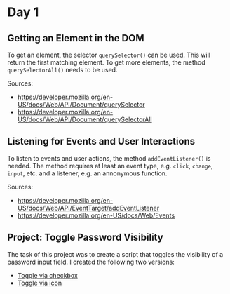 # Day 1

## Getting an Element in the DOM

To get an element, the selector `querySelector()` can be used. This will return the first matching element. To get more elements, the method `querySelectorAll()` needs to be used.

Sources:

- https://developer.mozilla.org/en-US/docs/Web/API/Document/querySelector
- https://developer.mozilla.org/en-US/docs/Web/API/Document/querySelectorAll


## Listening for Events and User Interactions

To listen to events and user actions, the method `addEventListener()` is needed. The method requires at least an event type, e.g. `click`, `change`, `input`, etc. and a listener, e.g. an annonymous function. 

Sources:

- https://developer.mozilla.org/en-US/docs/Web/API/EventTarget/addEventListener
- https://developer.mozilla.org/en-US/docs/Web/Events

## Project: Toggle Password Visibility

The task of this project was to create a script that toggles the visibility of a password input field. I created the following two versions:

- [Toggle via checkbox](https://github.com/nielslange/vanilla-js-academy/tree/master/day-01/toggle-via-checkbox)
- [Toggle via icon](https://github.com/nielslange/vanilla-js-academy/tree/master/day-01/toggle-via-icon)